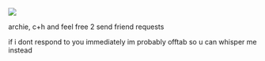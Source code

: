 ![](https://komarev.com/ghpvc/?username=DearEvanHansen&style=flatsquare&color=3FBDEF) 

archie, c+h and feel free 2 send friend requests

if i dont respond to you immediately im probably offtab so u can whisper me instead
